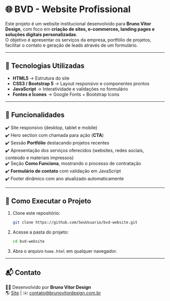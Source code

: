 # 🌐 BVD - Website Profissional

Este projeto é um website institucional desenvolvido para **Bruno Vitor Design**, com foco em **criação de sites, e-commerces, landing pages e soluções digitais personalizadas**.  
O objetivo é apresentar os serviços da empresa, portfólio de projetos, facilitar o contato e geração de leads através de um formulário.

---

## 🚀 Tecnologias Utilizadas
- **HTML5** → Estrutura do site  
- **CSS3 / Bootstrap 5** → Layout responsivo e componentes prontos  
- **JavaScript** → Interatividade e validações no formulário  
- **Fontes e Ícones** → Google Fonts + Bootstrap Icons  

---

## 📌 Funcionalidades
✔️ Site responsivo (desktop, tablet e mobile)  
✔️ Hero section com chamada para ação (**CTA**)  
✔️ Sessão **Portfólio** destacando projetos recentes  
✔️ Apresentação dos serviços oferecidos (websites, redes sociais, conteúdo e materiais impressos)  
✔️ Seção **Como Funciona**, mostrando o processo de contratação  
✔️ **Formulário de contato** com validação em JavaScript  
✔️ Footer dinâmico com ano atualizado automaticamente  


---

## 🔧 Como Executar o Projeto
1. Clone este repositório:
   ```bash
   git clone https://github.com/SeuUsuario/bvd-website.git
   ```
2. Acesse a pasta do projeto:
   ```bash
   cd bvd-website
   ```
3. Abra o arquivo `home.html` em qualquer navegador.  

---


## 📬 Contato
👨‍💻 Desenvolvido por **Bruno Vitor Design**  
🌎 [Site](https://brunovitordesign.com.br) | ✉️ contato@brunovitordesign.com.br 

